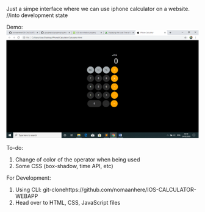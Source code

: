 Just a simpe interface where we can use iphone calculator on a website. 
//into development state

Demo:
![](demo.png)

To-do:
1.	Change of color of the operator when being used
2.	Some CSS (box-shadow, time API, etc)

For Development:
1) Using CLI: git-clonehttps://github.com/nomaanhere/IOS-CALCULATOR-WEBAPP
2) Head over to HTML, CSS, JavaScript files 

